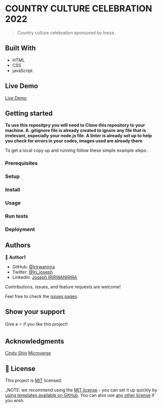 
# COUNTRY CULTURE CELEBRATION 2022

> Country culture celebration sponsored by Ineza .


## Built With

- HTML
- CSS
- javaScript

## Live Demo 


[Live Demo](https://irirwanirira.github.io/Capstone-project-1/)



## Getting started

**To use this repositpry you will need to Clone this repository to your machine. A .gitignore file is already created to ignore any file that is irrelevant, especially your node.js file. A linter is already set up to help you check for errors in your codes, images used are already there**

To get a local copy up and running follow these simple example steps.

### Prerequisites

### Setup

### Install

### Usage

### Run tests

### Deployment

## Authors



👤 **Author1**

- GitHub: [@Irirwanirira](https://github.com/Irirwanirira)
- Twitter: [@Iri_joseph](https://twitter.com/Irirwanirira)
- LinkedIn: [Joseph IRIRWANIRIRA](https://linkedin.com/in/joseph-irirwanirira-74666623a/)


Contributions, issues, and feature requests are welcome!

Feel free to check the [issues pages](https://github.com/Irirwanirira/Capstone-project-1/issues).

## Show your support

Give a ⭐️ if you like this project!

## Acknowledgments

[Cindy Shin](https://www.behance.net/adagio07)
[Microverse](https://www.microverse.org/about-us)

## 📝 License

This project is [MIT](./LICENSE) licensed.

_NOTE: we recommend using the [MIT license](https://choosealicense.com/licenses/mit/) - you can set it up quickly by [using templates available on GitHub](https://docs.github.com/en/communities/setting-up-your-project-for-healthy-contributions/adding-a-license-to-a-repository). You can also use [any other license](https://choosealicense.com/licenses/) if you wish. 
